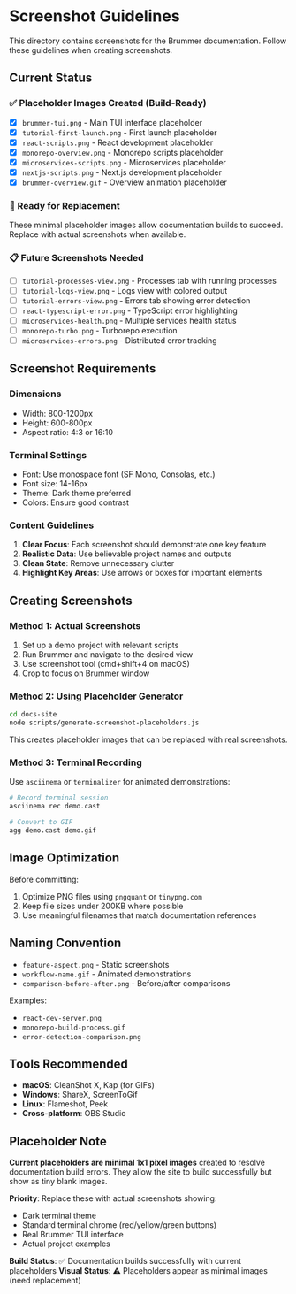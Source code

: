 # Screenshot Guidelines

This directory contains screenshots for the Brummer documentation. Follow these guidelines when creating screenshots.

## Current Status

### ✅ Placeholder Images Created (Build-Ready)
- [x] `brummer-tui.png` - Main TUI interface placeholder
- [x] `tutorial-first-launch.png` - First launch placeholder
- [x] `react-scripts.png` - React development placeholder  
- [x] `monorepo-overview.png` - Monorepo scripts placeholder
- [x] `microservices-scripts.png` - Microservices placeholder
- [x] `nextjs-scripts.png` - Next.js development placeholder
- [x] `brummer-overview.gif` - Overview animation placeholder

### 🔄 Ready for Replacement
These minimal placeholder images allow documentation builds to succeed. Replace with actual screenshots when available.

### 📋 Future Screenshots Needed
- [ ] `tutorial-processes-view.png` - Processes tab with running processes
- [ ] `tutorial-logs-view.png` - Logs view with colored output
- [ ] `tutorial-errors-view.png` - Errors tab showing error detection
- [ ] `react-typescript-error.png` - TypeScript error highlighting
- [ ] `microservices-health.png` - Multiple services health status
- [ ] `monorepo-turbo.png` - Turborepo execution
- [ ] `microservices-errors.png` - Distributed error tracking

## Screenshot Requirements

### Dimensions
- Width: 800-1200px
- Height: 600-800px
- Aspect ratio: 4:3 or 16:10

### Terminal Settings
- Font: Use monospace font (SF Mono, Consolas, etc.)
- Font size: 14-16px
- Theme: Dark theme preferred
- Colors: Ensure good contrast

### Content Guidelines
1. **Clear Focus**: Each screenshot should demonstrate one key feature
2. **Realistic Data**: Use believable project names and outputs
3. **Clean State**: Remove unnecessary clutter
4. **Highlight Key Areas**: Use arrows or boxes for important elements

## Creating Screenshots

### Method 1: Actual Screenshots
1. Set up a demo project with relevant scripts
2. Run Brummer and navigate to the desired view
3. Use screenshot tool (cmd+shift+4 on macOS)
4. Crop to focus on Brummer window

### Method 2: Using Placeholder Generator
```bash
cd docs-site
node scripts/generate-screenshot-placeholders.js
```

This creates placeholder images that can be replaced with real screenshots.

### Method 3: Terminal Recording
Use `asciinema` or `terminalizer` for animated demonstrations:

```bash
# Record terminal session
asciinema rec demo.cast

# Convert to GIF
agg demo.cast demo.gif
```

## Image Optimization

Before committing:
1. Optimize PNG files using `pngquant` or `tinypng.com`
2. Keep file sizes under 200KB where possible
3. Use meaningful filenames that match documentation references

## Naming Convention

- `feature-aspect.png` - Static screenshots
- `workflow-name.gif` - Animated demonstrations
- `comparison-before-after.png` - Before/after comparisons

Examples:
- `react-dev-server.png`
- `monorepo-build-process.gif`
- `error-detection-comparison.png`

## Tools Recommended

- **macOS**: CleanShot X, Kap (for GIFs)
- **Windows**: ShareX, ScreenToGif
- **Linux**: Flameshot, Peek
- **Cross-platform**: OBS Studio

## Placeholder Note

**Current placeholders are minimal 1x1 pixel images** created to resolve documentation build errors. They allow the site to build successfully but show as tiny blank images.

**Priority**: Replace these with actual screenshots showing:
- Dark terminal theme
- Standard terminal chrome (red/yellow/green buttons)  
- Real Brummer TUI interface
- Actual project examples

**Build Status**: ✅ Documentation builds successfully with current placeholders
**Visual Status**: ⚠️  Placeholders appear as minimal images (need replacement)